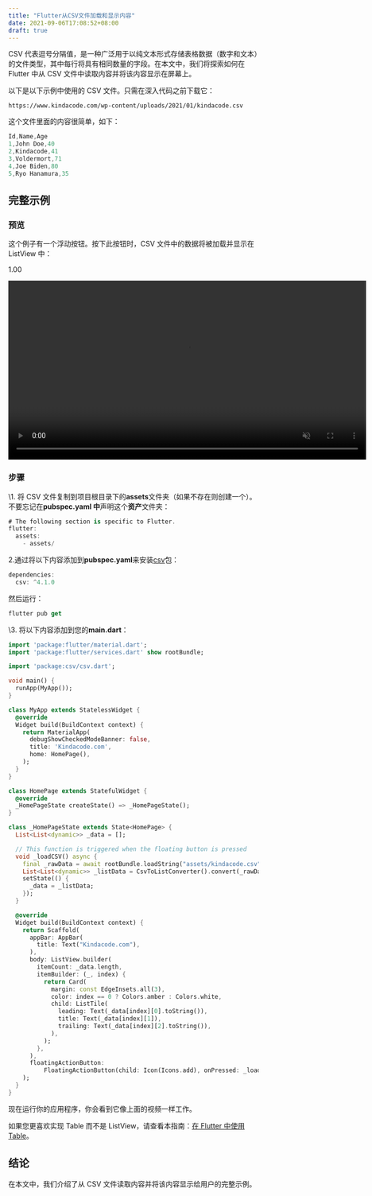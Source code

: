 ```yaml
---
title: "Flutter从CSV文件加载和显示内容"
date: 2021-09-06T17:08:52+08:00
draft: true
---
```


CSV 代表逗号分隔值，是一种广泛用于以纯文本形式存储表格数据（数字和文本）的文件类型，其中每行将具有相同数量的字段。在本文中，我们将探索如何在 Flutter 中从 CSV 文件中读取内容并将该内容显示在屏幕上。

以下是以下示例中使用的 CSV 文件。只需在深入代码之前下载它：

```
https://www.kindacode.com/wp-content/uploads/2021/01/kindacode.csv
```

这个文件里面的内容很简单，如下：

```dart
Id,Name,Age
1,John Doe,40
2,Kindacode,41
3,Voldermort,71
4,Joe Biden,80
5,Ryo Hanamura,35
```



## 完整示例

### **预览**

这个例子有一个浮动按钮。按下此按钮时，CSV 文件中的数据将被加载并显示在 ListView 中：

1.00

<video class="" autoplay="" controls="" loop="" muted="" data-lazy-type="video" data-src="https://www.kindacode.com/wp-content/uploads/2021/01/Flutter-CSV.mp4" playsinline="" src="https://www.kindacode.com/wp-content/uploads/2021/01/Flutter-CSV.mp4" __idm_id__="908313601" style="margin: 0px; padding: 0px; box-sizing: border-box; width: 720px;"></video>

### 步骤

\1. 将 CSV 文件复制到项目根目录下的**assets**文件夹（如果不存在则创建一个）。不要忘记在**pubspec.yaml 中**声明这个**资产**文件夹：

```dart
# The following section is specific to Flutter.
flutter:
  assets:
    - assets/
```

2.通过将以下内容添加到**pubspec.yaml**来安装[csv](https://pub.dev/packages/csv)包：

```dart
dependencies:
  csv: ^4.1.0
```

然后运行：

```dart
flutter pub get
```

\3. 将以下内容添加到您的**main.dart**：

```dart
import 'package:flutter/material.dart';
import 'package:flutter/services.dart' show rootBundle;

import 'package:csv/csv.dart';

void main() {
  runApp(MyApp());
}

class MyApp extends StatelessWidget {
  @override
  Widget build(BuildContext context) {
    return MaterialApp(
      debugShowCheckedModeBanner: false,
      title: 'Kindacode.com',
      home: HomePage(),
    );
  }
}

class HomePage extends StatefulWidget {
  @override
  _HomePageState createState() => _HomePageState();
}

class _HomePageState extends State<HomePage> {
  List<List<dynamic>> _data = [];

  // This function is triggered when the floating button is pressed
  void _loadCSV() async {
    final _rawData = await rootBundle.loadString("assets/kindacode.csv");
    List<List<dynamic>> _listData = CsvToListConverter().convert(_rawData);
    setState(() {
      _data = _listData;
    });
  }

  @override
  Widget build(BuildContext context) {
    return Scaffold(
      appBar: AppBar(
        title: Text("Kindacode.com"),
      ),
      body: ListView.builder(
        itemCount: _data.length,
        itemBuilder: (_, index) {
          return Card(
            margin: const EdgeInsets.all(3),
            color: index == 0 ? Colors.amber : Colors.white,
            child: ListTile(
              leading: Text(_data[index][0].toString()),
              title: Text(_data[index][1]),
              trailing: Text(_data[index][2].toString()),
            ),
          );
        },
      ),
      floatingActionButton:
          FloatingActionButton(child: Icon(Icons.add), onPressed: _loadCSV),
    );
  }
}
```



现在运行你的应用程序，你会看到它像上面的视频一样工作。

如果您更喜欢实现 Table 而不是 ListView，请查看本指南：[在 Flutter 中使用 Table](https://www.kindacode.com/article/working-with-table-in-flutter/)。

## 结论

在本文中，我们介绍了从 CSV 文件读取内容并将该内容显示给用户的完整示例。

